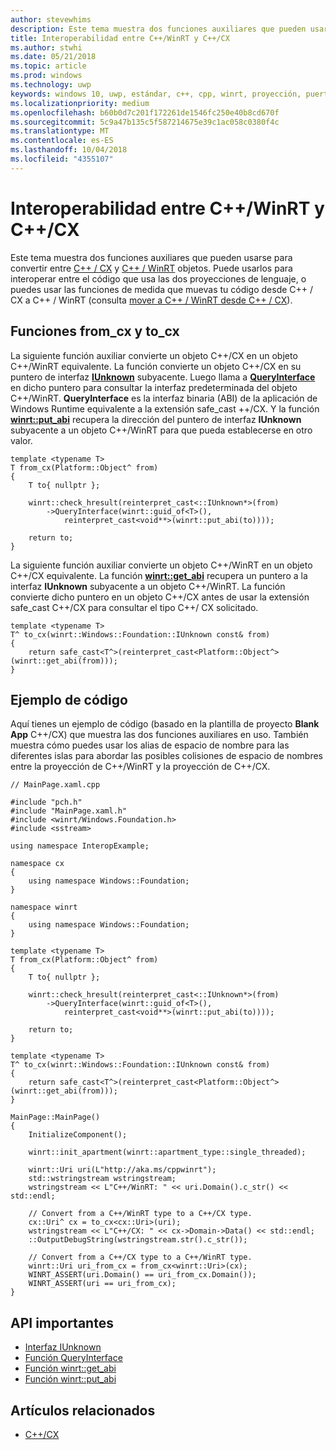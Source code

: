 ```yaml
---
author: stevewhims
description: Este tema muestra dos funciones auxiliares que pueden usarse para convertir entre objetos C++/CX y C++/WinRT.
title: Interoperabilidad entre C++/WinRT y C++/CX
ms.author: stwhi
ms.date: 05/21/2018
ms.topic: article
ms.prod: windows
ms.technology: uwp
keywords: windows 10, uwp, estándar, c++, cpp, winrt, proyección, puerto, migar, interoperabilidad, C++/CX
ms.localizationpriority: medium
ms.openlocfilehash: b60b0d7c201f172261de1546fc250e40b8cd670f
ms.sourcegitcommit: 5c9a47b135c5f587214675e39c1ac058c0380f4c
ms.translationtype: MT
ms.contentlocale: es-ES
ms.lasthandoff: 10/04/2018
ms.locfileid: "4355107"
---
```

# <a name="interop-between-cwinrt-and-ccx"></a>Interoperabilidad entre C++/WinRT y C++/CX
Este tema muestra dos funciones auxiliares que pueden usarse para convertir entre [C++ / CX](/cpp/cppcx/visual-c-language-reference-c-cx?branch=live) y [C++ / WinRT](/windows/uwp/cpp-and-winrt-apis/intro-to-using-cpp-with-winrt) objetos. Puede usarlos para interoperar entre el código que usa las dos proyecciones de lenguaje, o puedes usar las funciones de medida que muevas tu código desde C++ / CX a C++ / WinRT (consulta [mover a C++ / WinRT desde C++ / CX](move-to-winrt-from-cx.md)).

## <a name="fromcx-and-tocx-functions"></a>Funciones from_cx y to_cx
La siguiente función auxiliar convierte un objeto C++/CX en un objeto C++/WinRT equivalente. La función convierte un objeto C++/CX en su puntero de interfaz [**IUnknown**](https://msdn.microsoft.com/library/windows/desktop/ms680509) subyacente. Luego llama a [**QueryInterface**](https://msdn.microsoft.com/library/windows/desktop/ms682521) en dicho puntero para consultar la interfaz predeterminada del objeto C++/WinRT. **QueryInterface** es la interfaz binaria (ABI) de la aplicación de Windows Runtime equivalente a la extensión safe_cast ++/CX. Y la función [**winrt::put_abi**](/uwp/cpp-ref-for-winrt/put-abi) recupera la dirección del puntero de interfaz **IUnknown** subyacente a un objeto C++/WinRT para que pueda establecerse en otro valor.

```cppwinrt
template <typename T>
T from_cx(Platform::Object^ from)
{
    T to{ nullptr };

    winrt::check_hresult(reinterpret_cast<::IUnknown*>(from)
        ->QueryInterface(winrt::guid_of<T>(),
            reinterpret_cast<void**>(winrt::put_abi(to))));

    return to;
}
```

La siguiente función auxiliar convierte un objeto C++/WinRT en un objeto C++/CX equivalente. La función [**winrt::get_abi**](/uwp/cpp-ref-for-winrt/get-abi) recupera un puntero a la interfaz **IUnknown** subyacente a un objeto C++/WinRT. La función convierte dicho puntero en un objeto C++/CX antes de usar la extensión safe_cast C++/CX para consultar el tipo C++/ CX solicitado.

```cppwinrt
template <typename T>
T^ to_cx(winrt::Windows::Foundation::IUnknown const& from)
{
    return safe_cast<T^>(reinterpret_cast<Platform::Object^>(winrt::get_abi(from)));
}
```

## <a name="code-example"></a>Ejemplo de código
Aquí tienes un ejemplo de código (basado en la plantilla de proyecto **Blank App** C++/CX) que muestra las dos funciones auxiliares en uso. También muestra cómo puedes usar los alias de espacio de nombre para las diferentes islas para abordar las posibles colisiones de espacio de nombres entre la proyección de C++/WinRT y la proyección de C++/CX.

```cppwinrt
// MainPage.xaml.cpp

#include "pch.h"
#include "MainPage.xaml.h"
#include <winrt/Windows.Foundation.h>
#include <sstream>

using namespace InteropExample;

namespace cx
{
    using namespace Windows::Foundation;
}

namespace winrt
{
    using namespace Windows::Foundation;
}

template <typename T>
T from_cx(Platform::Object^ from)
{
    T to{ nullptr };

    winrt::check_hresult(reinterpret_cast<::IUnknown*>(from)
        ->QueryInterface(winrt::guid_of<T>(),
            reinterpret_cast<void**>(winrt::put_abi(to))));

    return to;
}

template <typename T>
T^ to_cx(winrt::Windows::Foundation::IUnknown const& from)
{
    return safe_cast<T^>(reinterpret_cast<Platform::Object^>(winrt::get_abi(from)));
}

MainPage::MainPage()
{
    InitializeComponent();

    winrt::init_apartment(winrt::apartment_type::single_threaded);

    winrt::Uri uri(L"http://aka.ms/cppwinrt");
    std::wstringstream wstringstream;
    wstringstream << L"C++/WinRT: " << uri.Domain().c_str() << std::endl;

    // Convert from a C++/WinRT type to a C++/CX type.
    cx::Uri^ cx = to_cx<cx::Uri>(uri);
    wstringstream << L"C++/CX: " << cx->Domain->Data() << std::endl;
    ::OutputDebugString(wstringstream.str().c_str());

    // Convert from a C++/CX type to a C++/WinRT type.
    winrt::Uri uri_from_cx = from_cx<winrt::Uri>(cx);
    WINRT_ASSERT(uri.Domain() == uri_from_cx.Domain());
    WINRT_ASSERT(uri == uri_from_cx);
}
```

## <a name="important-apis"></a>API importantes
* [Interfaz IUnknown](https://msdn.microsoft.com/library/windows/desktop/ms680509)
* [Función QueryInterface](https://msdn.microsoft.com/library/windows/desktop/ms682521)
* [Función winrt::get_abi](/uwp/cpp-ref-for-winrt/get-abi)
* [Función winrt::put_abi](/uwp/cpp-ref-for-winrt/put-abi)

## <a name="related-topics"></a>Artículos relacionados
* [C++/CX](/cpp/cppcx/visual-c-language-reference-c-cx)
